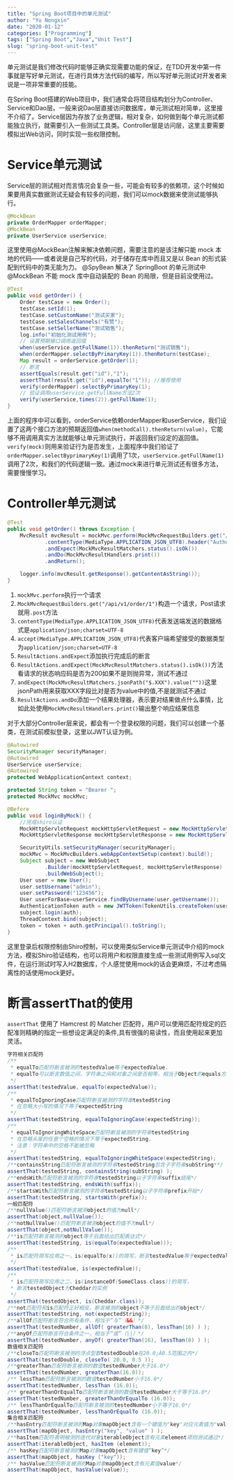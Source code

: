 ```yaml
---
title: "Spring Boot项目中的单元测试"
author: "Yu Nongxin"
date: "2020-01-12"
categories: ["Programming"]
tags: ["Spring Boot","Java","Unit Test"]
slug: "spring-boot-unit-test"
---
```

单元测试是我们修改代码时能够正确实现需要功能的保证，在TDD开发中第一件事就是写好单元测试，在进行具体方法代码的编写，所以写好单元测试对开发者来说是一项非常重要的技能。
<!--more-->
在Spring Boot搭建的Web项目中，我们通常会将项目结构划分为Controller、Service和Dao层。一般来说Dao层直接访问数据库，单元测试相对简单，这里接不介绍了。Service层因为存放了业务逻辑，相对复杂，如何做到每个单元测试都能独立执行，就需要引入一些测试工具类。Controller层是访问层，这里主要需要模拟出Web访问，同时实现一些权限控制。

# Service单元测试

Service层的测试相对而言情况会复杂一些，可能会有较多的依赖项，这个时候如果要用真实数据测试无疑会有较多的问题，我们可以mock数据来使测试能够执行。

```java
@MockBean
private OrderMapper orderMapper;
@MockBean
private UserService userService;
```

这里使用@MockBean注解来解决依赖问题，需要注意的是该注解只能 mock 本地的代码——或者说是自己写的代码，对于储存在库中而且又是以 Bean 的形式装配到代码中的类无能为力。
@SpyBean 解决了 SpringBoot 的单元测试中 @MockBean 不能 mock 库中自动装配的 Bean 的局限，但是目前没使用过。

```java
@Test
public void getOrder() {
    Order testCase = new Order();
    testCase.setId(1);
    testCase.setCustomName("测试买家");
    testCase.setSalesChannels("有赞");
    testCase.setSellerName("测试销售");
    log.info("初始化测试用例");
    // 设置预期接口调用返回值
    when(userService.getFullName(1)).thenReturn("测试销售");
    when(orderMapper.selectByPrimaryKey(1)).thenReturn(testCase);
    Map result = orderService.getOrder(1);
    // 断言
    assertEquals(result.get("id"),"1");
    assertThat(result.get("id"),equalTo("1")); //推荐使用
    verify(orderMapper).selectByPrimaryKey(1);
    // 验证调用userService.getFullName方法2次
    verify(userService,times(2)).getFullName(1);
}
```

上面的程序中可以看到，orderService依赖orderMapper和userService，我们设置了这两个接口方法的预期返回值`when(methodCall).thenReturn(value)`，它能够不用调用真实方法就能够让单元测试执行，并返回我们设定的返回值。`verify(mock)`则用来验证行为是否发生，上面程序中我们验证了`orderMapper.selectByprimaryKey(1)`调用了1次，`userService.getFullName(1)`调用了2次，和我们的代码逻辑一致。通过mock来进行单元测试还有很多方法，需要慢慢学习。

# Controller单元测试

```java
@Test
public void getOrder() throws Exception {
    MvcResult mvcResult = mockMvc.perform(MockMvcRequestBuilders.get("/api/v1/order/1")
            .contentType(MediaType.APPLICATION_JSON_UTF8).header("Authorization",token))
            .andExpect(MockMvcResultMatchers.status().isOk())
            .andDo(MockMvcResultHandlers.print())
            .andReturn();

    logger.info(mvcResult.getResponse().getContentAsString());
}
```

1. `mockMvc.perform`执行一个请求
2. `MockMvcRequestBuilders.get("/api/v1/order/1")`构造一个请求，Post请求就用`.post`方法
3. `contentType(MediaType.APPLICATION_JSON_UTF8)`代表发送端发送的数据格式是`application/json;charset=UTF-8`
4. `accept(MediaType.APPLICATION_JSON_UTF8)`代表客户端希望接受的数据类型为`application/json;charset=UTF-8`
5. `ResultActions.andExpect`添加执行完成后的断言
6. `ResultActions.andExpect(MockMvcResultMatchers.status().isOk())`方法看请求的状态响应码是否为200如果不是则抛异常，测试不通过
7. `andExpect(MockMvcResultMatchers.jsonPath("$.XXX").value(""))`这里jsonPath用来获取XXX字段比对是否为value中的值,不是就测试不通过
8. `ResultActions.andDo`添加一个结果处理器，表示要对结果做点什么事情，比如此处使用`MockMvcResultHandlers.print()`输出整个响应结果信息

对于大部分Controller层来说，都会有一个登录权限的问题，我们可以创建一个基类，在测试前模拟登录，这里以JWT认证为例。

```java
@Autowired
SecurityManager securityManager;
@Autowired
UserService userService;
@Autowired
protected WebApplicationContext context;

protected String token = "Bearer ";
protected MockMvc mockMvc;

@Before
public void loginByMock() {
    //完成shiro认证
    MockHttpServletRequest mockHttpServletRequest = new MockHttpServletRequest(context.getServletContext());
    MockHttpServletResponse mockHttpServletResponse = new MockHttpServletResponse();

    SecurityUtils.setSecurityManager(securityManager);
    mockMvc = MockMvcBuilders.webAppContextSetup(context).build();
    Subject subject = new WebSubject
            .Builder(mockHttpServletRequest, mockHttpServletResponse)
            .buildWebSubject();
    User user = new User();
    user.setUsername("admin");
    user.setPassword("123456");
    User userForBase=userService.findByUsername(user.getUsername());
    AuthenticationToken auth = new JWTToken(TokenUtils.createToken(userForBase));
    subject.login(auth);
    ThreadContext.bind(subject);
    token = token + auth.getPrincipal().toString();
}
```

这里登录后权限控制由Shiro控制，可以使用类似Service单元测试中介绍的mock方法，模拟Shiro验证结构，也可以将用户和权限直接生成一些测试用例写入sql文件，在运行测试时写入H2数据库，个人感觉使用mock的话会更麻烦，不过考虑隔离性的话使用mock更好。

# 断言assertThat的使用

`assertThat` 使用了 Hamcrest 的 Matcher 匹配符，用户可以使用匹配符规定的匹配准则精确的指定一些想设定满足的条件,具有很强的易读性，而且使用起来更加灵活。

```java
字符相关匹配符
/**
 * equalTo匹配符断言被测的testedValue等于expectedValue，
 * equalTo可以断言数值之间，字符串之间和对象之间是否相等，相当于Object的equals方法
 */
assertThat(testedValue, equalTo(expectedValue));
/**
 * equalToIgnoringCase匹配符断言被测的字符串testedString
 * 在忽略大小写的情况下等于expectedString
 */
assertThat(testedString, equalToIgnoringCase(expectedString));
/**
 * equalToIgnoringWhiteSpace匹配符断言被测的字符串testedString
 * 在忽略头尾的任意个空格的情况下等于expectedString，
 * 注意：字符串中的空格不能被忽略
 */
assertThat(testedString, equalToIgnoringWhiteSpace(expectedString);
/**containsString匹配符断言被测的字符串testedString包含子字符串subString**/
assertThat(testedString, containsString(subString) );
/**endsWith匹配符断言被测的字符串testedString以子字符串suffix结尾*/
assertThat(testedString, endsWith(suffix));
/**startsWith匹配符断言被测的字符串testedString以子字符串prefix开始*/
assertThat(testedString, startsWith(prefix));
一般匹配符
/**nullValue()匹配符断言被测object的值为null*/
assertThat(object,nullValue());
/**notNullValue()匹配符断言被测object的值不为null*/
assertThat(object,notNullValue());
/**is匹配符断言被测的object等于后面给出匹配表达式*/
assertThat(testedString, is(equalTo(expectedValue)));
/**
 * is匹配符简写应用之一，is(equalTo(x))的简写，断言testedValue等于expectedValue
 */
assertThat(testedValue, is(expectedValue));
/**
 * is匹配符简写应用之二，is(instanceOf(SomeClass.class))的简写，
 * 断言testedObject为Cheddar的实例
 */
assertThat(testedObject, is(Cheddar.class));
/**not匹配符和is匹配符正好相反，断言被测的object不等于后面给出的object*/
assertThat(testedString, not(expectedString));
/**allOf匹配符断言符合所有条件，相当于“与”（&&）*/
assertThat(testedNumber, allOf( greaterThan(8), lessThan(16) ) );
/**anyOf匹配符断言符合条件之一，相当于“或”（||）*/
assertThat(testedNumber, anyOf( greaterThan(16), lessThan(8) ) );
数值相关匹配符
/**closeTo匹配符断言被测的浮点型数testedDouble在20.0¡À0.5范围之内*/
assertThat(testedDouble, closeTo( 20.0, 0.5 ));
/**greaterThan匹配符断言被测的数值testedNumber大于16.0*/
assertThat(testedNumber, greaterThan(16.0));
/** lessThan匹配符断言被测的数值testedNumber小于16.0*/
assertThat(testedNumber, lessThan (16.0));
/** greaterThanOrEqualTo匹配符断言被测的数值testedNumber大于等于16.0*/
assertThat(testedNumber, greaterThanOrEqualTo (16.0));
/** lessThanOrEqualTo匹配符断言被测的testedNumber小于等于16.0*/
assertThat(testedNumber, lessThanOrEqualTo (16.0));
集合相关匹配符
/**hasEntry匹配符断言被测的Map对象mapObject含有一个键值为"key"对应元素值为"value"的Entry项*/
assertThat(mapObject, hasEntry("key", "value" ) );
/**hasItem匹配符表明被测的迭代对象iterableObject含有元素element项则测试通过*/
assertThat(iterableObject, hasItem (element));
/** hasKey匹配符断言被测的Map对象mapObject含有键值“key”*/
assertThat(mapObject, hasKey ("key"));
/** hasValue匹配符断言被测的Map对象mapObject含有元素值value*/
assertThat(mapObject, hasValue(value));
```
